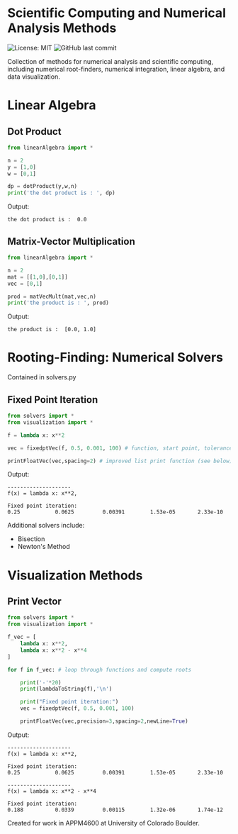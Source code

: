 # Scientific Computing and Numerical Analysis Methods

![License: MIT](https://img.shields.io/badge/License-MIT-yellow.svg) ![GitHub last commit](https://img.shields.io/github/last-commit/dreamchef/numerical-analysis-methods)

Collection of methods for numerical analysis and scientific computing, including numerical root-finders, numerical integration, linear algebra, and data visualization.

# Linear Algebra

## Dot Product

```python
from linearAlgebra import *

n = 2
y = [1,0]
w = [0,1]

dp = dotProduct(y,w,n)
print('the dot product is : ', dp)
```
Output:
```
the dot product is :  0.0
```
## Matrix-Vector Multiplication
```python
from linearAlgebra import *

n = 2
mat = [[1,0],[0,1]]
vec = [0,1]

prod = matVecMult(mat,vec,n)
print('the product is : ', prod)
```
Output:
```
the product is :  [0.0, 1.0]
```
# Rooting-Finding: Numerical Solvers
Contained in solvers.py
## Fixed Point Iteration
```python
from solvers import *
from visualization import *

f = lambda x: x**2

vec = fixedptVec(f, 0.5, 0.001, 100) # function, start point, tolerance, max iterations

printFloatVec(vec,spacing=2) # improved list print function (see below)
```
Output:
```
--------------------
f(x) = lambda x: x**2, 

Fixed point iteration:
0.25           0.0625         0.00391        1.53e-05       2.33e-10       
```
Additional solvers include:
- Bisection
- Newton's Method

# Visualization Methods
## Print Vector
```python
from solvers import *
from visualization import *

f_vec = [
    lambda x: x**2,
    lambda x: x**2 - x**4
]

for f in f_vec: # loop through functions and compute roots

    print('-'*20)
    print(lambdaToString(f),'\n')

    print("Fixed point iteration:")
    vec = fixedptVec(f, 0.5, 0.001, 100)

	printFloatVec(vec,precision=3,spacing=2,newLine=True)
```
Output:
```
--------------------
f(x) = lambda x: x**2, 

Fixed point iteration:
0.25           0.0625         0.00391        1.53e-05       2.33e-10       

--------------------
f(x) = lambda x: x**2 - x**4 

Fixed point iteration:
0.188          0.0339         0.00115        1.32e-06       1.74e-12       

```

Created for work in APPM4600 at University of Colorado Boulder.
